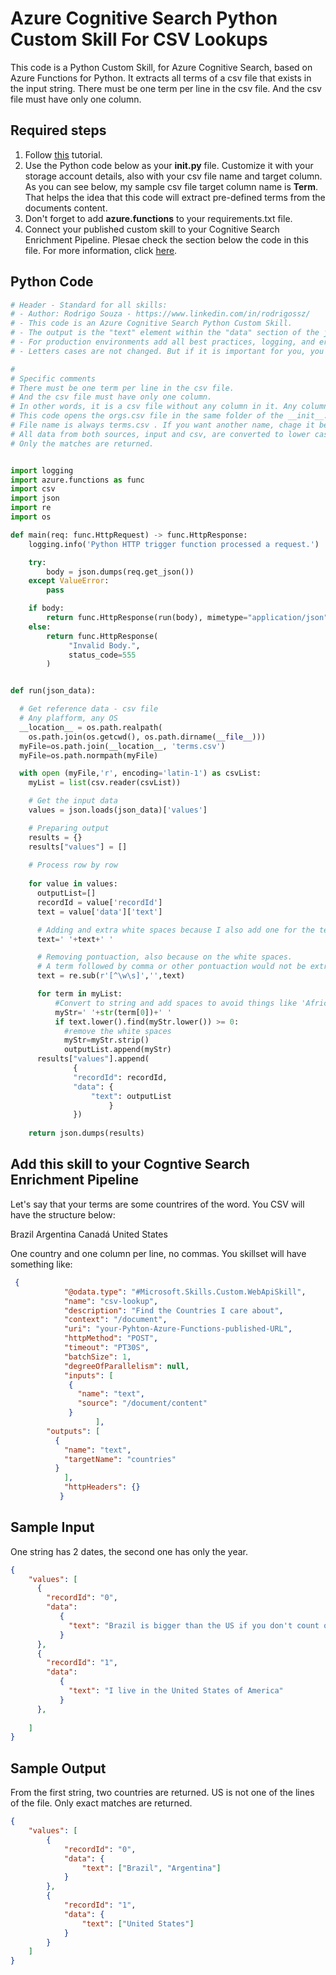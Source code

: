 # Azure Cognitive Search Python Custom Skill For CSV Lookups

This code is a Python Custom Skill, for Azure Cognitive Search, based on Azure Functions for Python. It extracts all terms of a csv file that exists in the input string. There must be one term per line in the csv file. And the csv file must have only one column.

## Required steps

1. Follow [this](https://docs.microsoft.com/en-us/azure/azure-functions/functions-create-first-function-python) tutorial.
1. Use the Python code below as your **__init__.py** file. Customize it with your storage account details, also with your csv file name and target column. As you can see below, my sample csv file target column name is **Term**. That helps the idea that this code will extract pre-defined terms from the documents content.
1. Don't forget to add **azure.functions** to your requirements.txt file.
1. Connect your published custom skill to your Cognitive Search Enrichment Pipeline. Plesae check the section below the code in this file. For more information, click [here](https://docs.microsoft.com/en-us/azure/search/cognitive-search-create-custom-skill-example#connect-to-your-pipeline).

## Python Code

```python
# Header - Standard for all skills:
# - Author: Rodrigo Souza - https://www.linkedin.com/in/rodrigossz/
# - This code is an Azure Cognitive Search Python Custom Skill.
# - The output is the "text" element within the "data" section of the json file.
# - For production environments add all best practices, logging, and error management that you need.
# - Letters cases are not changed. But if it is important for you, you can change the code as necessary.

#
# Specific comments
# There must be one term per line in the csv file. 
# And the csv file must have only one column.
# In other words, it is a csv file without any column in it. Any column will be considerated part of the ter.
# This code opens the orgs.csv file in the same folder of the __init__.py file.
# File name is always terms.csv . If you want another name, chage it below.
# All data from both sources, input and csv, are converted to lower case for the strings comparison. Orinal case is returned.
# Only the matches are returned.


import logging
import azure.functions as func
import csv
import json
import re
import os

def main(req: func.HttpRequest) -> func.HttpResponse:
    logging.info('Python HTTP trigger function processed a request.')

    try:
        body = json.dumps(req.get_json())
    except ValueError:
        pass

    if body:
        return func.HttpResponse(run(body), mimetype="application/json")
    else:
        return func.HttpResponse(
             "Invalid Body.",
             status_code=555
        )


def run(json_data):

  # Get reference data - csv file 
  # Any plafform, any OS
  __location__ = os.path.realpath(
    os.path.join(os.getcwd(), os.path.dirname(__file__)))
  myFile=os.path.join(__location__, 'terms.csv')
  myFile=os.path.normpath(myFile)

  with open (myFile,'r', encoding='latin-1') as csvList:
    myList = list(csv.reader(csvList))

    # Get the input data
    values = json.loads(json_data)['values']

    # Preparing output
    results = {}
    results["values"] = []
            
    # Process row by row
  
    for value in values:
      outputList=[]
      recordId = value['recordId']
      text = value['data']['text']

      # Adding and extra white spaces because I also add one for the terms
      text=' '+text+' '

      # Removing pontuaction, also because on the white spaces. 
      # A term followed by comma or other pontuaction would not be extracted because on the white spaces
      text = re.sub(r'[^\w\s]','',text)

      for term in myList:
          #Convert to string and add spaces to avoid things like 'Africa' been extracted from 'African'
          myStr=' '+str(term[0])+' '
          if text.lower().find(myStr.lower()) >= 0:
            #remove the white spaces
            myStr=myStr.strip()
            outputList.append(myStr)
      results["values"].append(
              {
              "recordId": recordId,
              "data": {
                  "text": outputList
                      }
              })
                    
    return json.dumps(results)
```

## Add this skill to your Cogntive Search Enrichment Pipeline

Let's say that your terms are some countrires of the word. You CSV will have the structure below:

Brazil
Argentina
Canadá
United States

One country and one column per line, no commas. You skillset will have something like:

```json
 {
            "@odata.type": "#Microsoft.Skills.Custom.WebApiSkill",
            "name": "csv-lookup",
            "description": "Find the Countries I care about",
            "context": "/document",
            "uri": "your-Pyhton-Azure-Functions-published-URL",
            "httpMethod": "POST",
            "timeout": "PT30S",
            "batchSize": 1,
            "degreeOfParallelism": null,
            "inputs": [
             {
               "name": "text",
               "source": "/document/content"
             }
                   ],
        "outputs": [
          {
            "name": "text",
            "targetName": "countries"
          }
            ],
            "httpHeaders": {}
           }
```

## Sample Input

One string has 2 dates, the second one has only the year.

```json
{
    "values": [
      {
        "recordId": "0",
        "data":
           {
             "text": "Brazil is bigger than the US if you don't count on Alaska. Argentina is not that big."
           }
      },
      {
        "recordId": "1",
        "data":
           {
             "text": "I live in the United States of America"
           }
      },      
      
    ]
}
```

## Sample Output

From the first string, two countries are returned. US is not one of the lines of the file. Only exact matches are returned. 

```json
{
    "values": [
        {
            "recordId": "0",
            "data": {
                "text": ["Brazil", "Argentina"]
            }
        },
        {
            "recordId": "1",
            "data": {
                "text": ["United States"]
            }
        }
    ]
}
```

